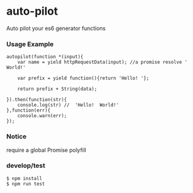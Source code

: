 # auto-pilot
Auto pilot your es6 generator functions

### Usage Example
    autopilot(function *(input){
        var name = yield httpRequestData(input); //a promise resolve ' World!'
        
        var prefix = yield function(){return 'Hello! '};
        
        return prefix + String(data);       
        
    }).then(function(str){
        console.log(str) //  'Hello!  World!'
    },function(err){
        console.warn(err);
    });
    
### Notice
require a global Promise polyfill

### develop/test
    $ npm install
    $ npm run test

